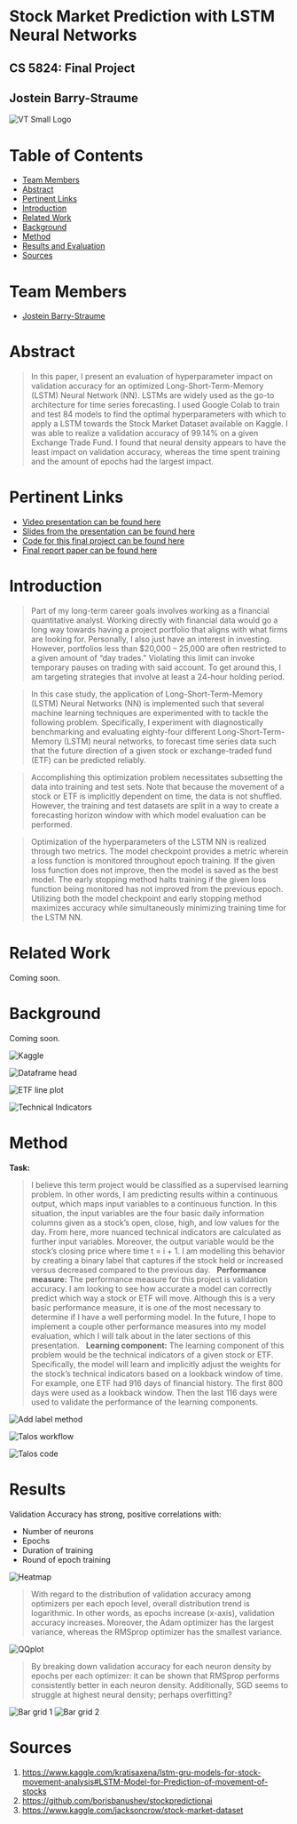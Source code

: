 # Stock Market Prediction with LSTM Neural Networks
## CS 5824: Final Project
## Jostein Barry-Straume

![VT Small Logo](https://github.com/josteinstraume/adv-ml-final-project/blob/main/images/vt-logo-small.png)

# Table of Contents
* [Team Members](#Team)
* [Abstract](#Abstract)
* [Pertinent Links](#Links)
* [Introduction](#Introduction)
* [Related Work](#Related-Work)
* [Background](#Background)
* [Method](#Method)
* [Results and Evaluation](#Results)
* [Sources](#Sources)


# <a name="Team"></a>Team Members
* [Jostein Barry-Straume](https://github.com/josteinstraume)

# <a name="Abstract"></a>Abstract

> In this paper, I present an evaluation of hyperparameter impact on validation accuracy for an optimized Long-Short-Term-Memory (LSTM) Neural Network (NN). LSTMs are widely used as the go-to architecture for time series forecasting. I used Google Colab to train and test 84 models to find the optimal hyperparameters with which to apply a LSTM towards the Stock Market Dataset available on Kaggle. I was able to realize a validation accuracy of 99.14% on a given Exchange Trade Fund. I found that neural density appears to have the least impact on validation accuracy, whereas the time spent training and the amount of epochs had the largest impact.


# <a name="Links"></a>Pertinent Links
* [Video presentation can be found here](https://drive.google.com/file/d/1p9hkk5D2o59jAw9YmxZhbHLuBPwnKdXh/view?usp=sharing)
* [Slides from the presentation can be found here](https://github.com/josteinstraume/adv-ml-final-project/tree/main/presentation)
* [Code for this final project can be found here](https://github.com/josteinstraume/adv-ml-final-project/tree/main/notebooks)
* [Final report paper can be found here](https://github.com/josteinstraume/adv-ml-final-project/tree/main/report)

# <a name="Introduction"></a>Introduction

> Part of my long-term career goals involves working as a financial quantitative analyst. Working directly with financial data would go a long way towards having a project portfolio that aligns with what firms are looking for. Personally, I also just have an interest in investing. However, portfolios less than $20,000 – 25,000 are often restricted to a given amount of “day trades.” Violating this limit can invoke temporary pauses on trading with said account. To get around this, I am targeting strategies that involve at least a 24-hour holding period.

> In this case study, the application of Long-Short-Term-Memory (LSTM) Neural Networks (NN) is implemented such that several machine learning techniques are experimented with to tackle the following problem. Specifically, I experiment with diagnostically benchmarking and evaluating eighty-four different Long-Short-Term-Memory (LSTM) neural networks, to forecast time series data such that the future direction of a given stock or exchange-traded fund (ETF) can be predicted reliably.

> Accomplishing this optimization problem necessitates subsetting the data into training and test sets. Note that because the movement of a stock or ETF is implicitly dependent on time, the data is not shuffled. However, the training and test datasets are split in a way to create a forecasting horizon window with which model evaluation can be performed.

> Optimization of the hyperparameters of the LSTM NN is realized through two metrics. The model checkpoint provides a metric wherein a loss function is monitored throughout epoch training. If the given loss function does not improve, then the model is saved as the best model. The early stopping method halts training if the given loss function being monitored has not improved from the previous epoch. Utilizing both the model checkpoint and early stopping method maximizes accuracy while simultaneously minimizing training time for the LSTM NN.


# <a name="Related-Work"></a>Related Work
Coming soon.

# <a name="Background"></a>Background
Coming soon.

![Kaggle](https://github.com/josteinstraume/adv-ml-final-project/blob/main/images/kaggle.png)

![Dataframe head](https://github.com/josteinstraume/adv-ml-final-project/blob/main/images/df-head.png)

![ETF line plot](https://github.com/josteinstraume/adv-ml-final-project/blob/main/images/ETF-line-plot.png)

![Technical Indicators](https://github.com/josteinstraume/adv-ml-final-project/blob/main/images/tech-indic.png)

# <a name="Method"></a>Method

**Task:**
> I believe this term project would be classified as a supervised learning problem. In other words, I am predicting results within a continuous output, which maps input variables to a continuous function. In this situation, the input variables are the four basic daily information columns given as a stock’s open, close, high, and low values for the day. From here, more nuanced technical indicators are calculated as further input variables. Moreover, the output variable would be the stock’s closing price where time t = i + 1. I am modelling this behavior by creating a binary label that captures if the stock held or increased versus decreased compared to the previous day.
 
**Performance measure:**
> The performance measure for this project is validation accuracy. I am looking to see how accurate a model can correctly predict which way a stock or ETF will move. Although this is a very basic performance measure, it is one of the most necessary to determine if I have a well performing model. In the future, I hope to implement a couple other performance measures into my model evaluation, which I will talk about in the later sections of this presentation.
 
**Learning component:**
> The learning component of this problem would be the technical indicators of a given stock or ETF. Specifically, the model will learn and implicitly adjust the weights for the stock’s technical indicators based on a lookback window of time. For example, one ETF had 916 days of financial history. The first 800 days were used as a lookback window. Then the last 116 days were used to validate the performance of the learning components.

![Add label method](https://github.com/josteinstraume/adv-ml-final-project/blob/main/images/add-label.png)

![Talos workflow](https://github.com/josteinstraume/adv-ml-final-project/blob/main/images/talos-workflow.png)

![Talos code](https://github.com/josteinstraume/adv-ml-final-project/blob/main/images/talos-code.png)


# <a name="Results"></a>Results
Validation Accuracy has strong, positive correlations with:
* Number of neurons
* Epochs
* Duration of training
* Round of epoch training

![Heatmap](https://github.com/josteinstraume/adv-ml-final-project/blob/main/images/heatmap.png)

> With regard to the distribution of validation accuracy among optimizers per each epoch level, overall distribution trend is logarithmic. In other words, as epochs increase (x-axis), validation accuracy increases. Moreover, the Adam optimizer has the largest variance, whereas the RMSprop optimizer has the smallest variance.

![QQplot](https://github.com/josteinstraume/adv-ml-final-project/blob/main/images/qqplot.png)

> By breaking down validation accuracy for each neuron density by epochs per each optimizer: it can be shown that RMSprop performs consistently better in each neuron density. Additionally, SGD seems to struggle at highest neural density; perhaps overfitting?

![Bar grid 1](https://github.com/josteinstraume/adv-ml-final-project/blob/main/images/bar-grid-1.png)
![Bar grid 2](https://github.com/josteinstraume/adv-ml-final-project/blob/main/images/bar-grid-2.png)


# <a name="Sources"></a>Sources
1. https://www.kaggle.com/kratisaxena/lstm-gru-models-for-stock-movement-analysis#LSTM-Model-for-Prediction-of-movement-of-stocks
2. https://github.com/borisbanushev/stockpredictionai
3. https://www.kaggle.com/jacksoncrow/stock-market-dataset
